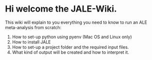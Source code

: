 # Hi welcome the JALE-Wiki.

This wiki will explain to you everything you need to know to run an ALE meta-analysis from scratch:
1. How to set-up python using pyenv (Mac OS and Linux only)
2. How to install JALE
3. How to set-up a project folder and the required input files.
4. What kind of output will be created and how to interpret it.